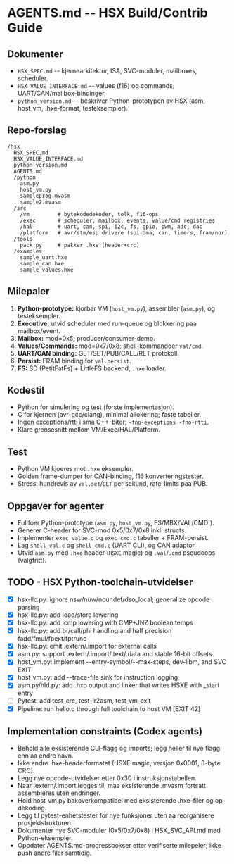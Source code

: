 # AGENTS.md -- HSX Build/Contrib Guide

## Dokumenter
- `HSX_SPEC.md` -- kjernearkitektur, ISA, SVC-moduler, mailboxes, scheduler.
- `HSX_VALUE_INTERFACE.md` -- values (f16) og commands; UART/CAN/mailbox-bindinger.
- `python_version.md` -- beskriver Python-prototypen av HSX (asm, host_vm, .hxe-format, testeksempler).

## Repo-forslag
```
/hsx
  HSX_SPEC.md
  HSX_VALUE_INTERFACE.md
  python_version.md
  AGENTS.md
  /python
    asm.py
    host_vm.py
    sampleprog.mvasm
    sample2.mvasm
  /src
    /vm         # bytekodedekoder, tolk, f16-ops
    /exec       # scheduler, mailbox, events, value/cmd registries
    /hal        # uart, can, spi, i2c, fs, gpio, pwm, adc, dac
    /platform   # avr/stm/esp drivere (spi-dma, can, timers, fram/nor)
  /tools
    pack.py     # pakker .hxe (header+crc)
  /examples
    sample_uart.hxe
    sample_can.hxe
    sample_values.hxe
```

## Milepaler
1. **Python-prototype:** kjorbar VM (`host_vm.py`), assembler (`asm.py`), og testeksempler.
2. **Executive:** utvid scheduler med run-queue og blokkering paa mailbox/event.
3. **Mailbox:** mod=0x5; producer/consumer-demo.
4. **Values/Commands:** mod=0x7/0x8; shell-kommandoer `val/cmd`.
5. **UART/CAN binding:** GET/SET/PUB/CALL/RET protokoll.
6. **Persist:** FRAM binding for `val.persist`.
7. **FS:** SD (PetitFatFs) + LittleFS backend, `.hxe` loader.

## Kodestil
- Python for simulering og test (forste implementasjon).
- C for kjernen (avr-gcc/clang), minimal allokering; faste tabeller.
- Ingen exceptions/rtti i sma C++-biter; `-fno-exceptions -fno-rtti`.
- Klare grensesnitt mellom VM/Exec/HAL/Platform.

## Test
- Python VM kjoeres mot `.hxe` eksempler.
- Golden frame-dumper for CAN-binding, f16 konverteringstester.
- Stress: hundrevis av `val.set`/`GET` per sekund, rate-limits paa PUB.

## Oppgaver for agenter
- Fullfoer Python-prototype (`asm.py`, `host_vm.py`, FS/MBX/VAL/CMD`).
- Generer C-header for SVC-mod 0x5/0x7/0x8 inkl. structs.
- Implementer `exec_value.c` og `exec_cmd.c` tabeller + FRAM-persist.
- Lag `shell_val.c` og `shell_cmd.c` (UART CLI), og CAN adaptor.
- Utvid `asm.py` med `.hxe` header (`HSXE` magic) og `.val`/`.cmd` pseudoops (valgfritt).

## TODO - HSX Python-toolchain-utvidelser
- [x] hsx-llc.py: ignore nsw/nuw/noundef/dso_local; generalize opcode parsing
- [x] hsx-llc.py: add load/store lowering
- [x] hsx-llc.py: add icmp lowering with CMP+JNZ boolean temps
- [x] hsx-llc.py: add br/call/phi handling and half precision fadd/fmul/fpext/fptrunc
- [x] hsx-llc.py: emit .extern/.import for external calls
- [x] asm.py: support .extern/.import/.text/.data and stable 16-bit offsets
- [x] host_vm.py: implement --entry-symbol/--max-steps, dev-libm, and SVC EXIT
- [x] host_vm.py: add --trace-file sink for instruction logging
- [x] asm.py/hld.py: add .hxo output and linker that writes HSXE with _start entry
- [ ] Pytest: add test_crc, test_ir2asm, test_vm_exit
- [x] Pipeline: run hello.c through full toolchain to host VM [EXIT 42]

## Implementation constraints (Codex agents)
- Behold alle eksisterende CLI-flagg og imports; legg heller til nye flagg enn aa endre navn.
- Ikke endre .hxe-headerformatet (HSXE magic, versjon 0x0001, 8-byte CRC).
- Legg nye opcode-utvidelser etter 0x30 i instruksjonstabellen.
- Naar .extern/.import legges til, maa eksisterende .mvasm fortsatt assembleres uten endringer.
- Hold host_vm.py bakoverkompatibel med eksisterende .hxe-filer og op-dekoding.
- Legg til pytest-enhetstester for nye funksjoner uten aa reorganisere prosjektstrukturen.
- Dokumenter nye SVC-moduler (0x5/0x7/0x8) i HSX_SVC_API.md med Python-eksempler.
- Oppdater AGENTS.md-progressbokser etter verifiserte milepeler; ikke push andre filer samtidig.
